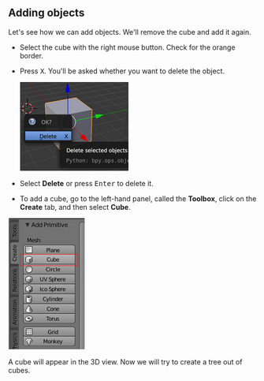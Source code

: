 ## Adding objects

Let's see how we can add objects. We'll remove the cube and add it again.

+ Select the cube with the right mouse button. Check for the orange border.

+ Press <kbd>X</kbd>. You'll be asked whether you want to delete the object.
    
    ![Delete object](images/delete-object.png)

+ Select **Delete** or press <kbd>Enter</kbd> to delete it.

+ To add a cube, go to the left-hand panel, called the **Toolbox**, click on the **Create** tab, and then select **Cube**.

![Select cube](images/select-cube.png)

A cube will appear in the 3D view. Now we will try to create a tree out of cubes.